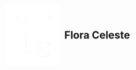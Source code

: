 <div style="display: flex; align-items: center;">
  <img src="Codigo/Img/logo.svg" alt="Logo Flora Celeste" style="margin-right: 10px;">
  <h1 style="margin: 0;">Flora Celeste</h1>
</div>
